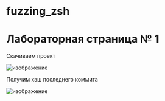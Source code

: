 # fuzzing_zsh
# Лабораторная страница № 1
 Скачиваем проект 
 
 ![изображение](https://github.com/user-attachments/assets/eb5b7274-917a-4801-8b0d-56786d9a4861)
 
 Получим хэш последнего коммита 
 
 ![изображение](https://github.com/user-attachments/assets/c754d2de-f6ba-4c49-beb7-5d428e81fbb6)
 

 

